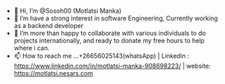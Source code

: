 - 👋 Hi, I’m @Sosoh00 (Motlatsi Manka)
- 👀 I’m have a strong interest in software Engineering, Currently working as a backend developer
- 🌱 I’m more than happy to collaborate with various individuals to do projects internationally, and ready to donate my free hours to help where i can.
- 📫 How to reach me ...+26656025143(whatsApp) | Linkedin : https://www.linkedin.com/in/motlatsi-manka-908698223/ | website: https://motlatsi.nesars.com
<!---
Sosoh00/Sosoh00 is a ✨ special ✨ repository because its `README.md` (this file) appears on your GitHub profile.
You can click the Preview link to take a look at your changes.
--->
